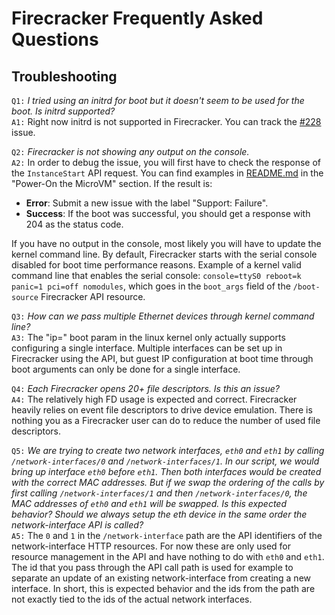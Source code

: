 # Firecracker Frequently Asked Questions

## Troubleshooting

`Q1:`
*I tried using an initrd for boot but it doesn't seem to be used for the boot.
Is initrd supported?*  
`A1:`
Right now initrd is not supported in Firecracker. You can track the
[#228](https://github.com/aws/PRIVATE-firecracker/issues/208) issue.

`Q2:`
*Firecracker is not showing any output on the console.*  
`A2:`
In order to debug the issue, you will first have to check the response of the
`InstanceStart` API request. You can find examples in
[README.md](https://github.com/aws/PRIVATE-firecracker/blob/master/README.md) in
the "Power-On the MicroVM" section. If the result is:  

- **Error**: Submit a new issue with the label "Support: Failure".
- **Success**: If the boot was successful, you should get a response with 204 as
the status code.

If you have no output in the console, most likely you will have to update the
kernel command line. By default, Firecracker starts with the serial console
disabled for boot time performance reasons. Example of a kernel valid command
line that enables the serial console:
`console=ttyS0 reboot=k panic=1 pci=off nomodules`, which goes in the
`boot_args` field of the `/boot-source` Firecracker API resource.

`Q3:`
*How can we pass multiple Ethernet devices through kernel command line?*  
`A3:`
The "ip=" boot param in the linux kernel only actually supports configuring a
single interface. Multiple interfaces can be set up in Firecracker using the
API, but guest IP configuration at boot time through boot arguments can only be
done for a single interface.

`Q4:`
*Each Firecracker opens 20+ file descriptors. Is this an issue?*  
`A4:`
The relatively high FD usage is expected and correct. Firecracker heavily relies
on event file descriptors to drive device emulation. There is nothing you as a
Firecracker user can do to reduce the number of used file descriptors.

`Q5:`
*We are trying to create two network interfaces, `eth0` and `eth1` by calling
`/network-interfaces/0` and `/network-interfaces/1`. In our script, we would
bring up interface `eth0` before `eth1`. Then both interfaces would be created
with the correct MAC addresses. But if we swap the ordering of the calls by
first calling `/network-interfaces/1` and then `/network-interfaces/0`, the MAC
addresses of `eth0` and `eth1` will be swapped. Is this expected behavior?
Should we always setup the eth device in the same order the network-interface
API is called?*  
`A5:`
The `0` and `1` in the `/network-interface` path are the API identifiers of the
network-interface HTTP resources. For now these are only used for resource
management in the API and have nothing to do with `eth0` and `eth1`. The id that
you pass through the API call path is used for example to separate an update of
an existing network-interface from creating a new interface. In short, this is
expected behavior and the ids from the path are not exactly tied to the ids of
the actual network interfaces.
